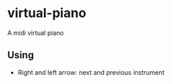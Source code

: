 # virtual-piano
A midi virtual piano

## Using

* Right and left arrow: next and previous instrument
